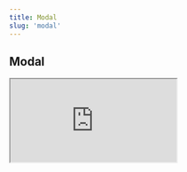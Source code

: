 ```yaml
---
title: Modal
slug: 'modal'
---
```

## Modal

<iframe src="http://localhost:9009/iframe.html?id=carousel--basic" class="iframe-code"></iframe>
